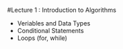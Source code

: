 \#Lecture 1 : Introduction to Algorithms

* Veriables and Data Types
* Conditional Statements
* Loops (for, while)
